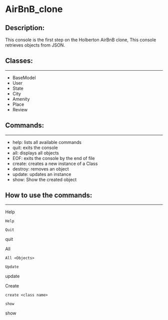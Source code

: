 # AirBnB_clone

## Description:
This console is the first step on the Holberton AirBnB clone, This console
 retrieves objects from JSON.

## Classes:
---
 * BaseModel
 * User
 * State
 * City
 * Amenity
 * Place
 * Review

## Commands:
---
 * help: lists all available commands
 * quit: exits the console
 * all: displays all objects
 * EOF: exits the console by the end of file
 * create: creates a new instance of a Class
 * destroy: removes an object
 * update: updates an instance
 * show: Show the created object

## How to use the commands:
---

Help
```
Help

Quit
```
quit

All
```
All <Objects>

Update
```
update <class>

Create
```
create <class name>

show
```
show <Object>
